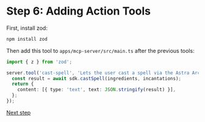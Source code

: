 # Step 6: Adding Action Tools

First, install zod:

```bash
npm install zod
```

Then add this tool to `apps/mcp-server/src/main.ts` after the previous tools:

```typescript
import { z } from 'zod';

server.tool('cast-spell', 'Lets the user cast a spell via the Astra Arcana API.', { ingredients: z.array(z.string()), incantations: z.array(z.string()) }, async ({ ingredients, incantations }) => {
  const result = await sdk.castSpell(ingredients, incantations);
  return {
    content: [{ type: 'text', text: JSON.stringify(result) }],
  };
});
```

[Next step](07_testing_with_vscode.md)
